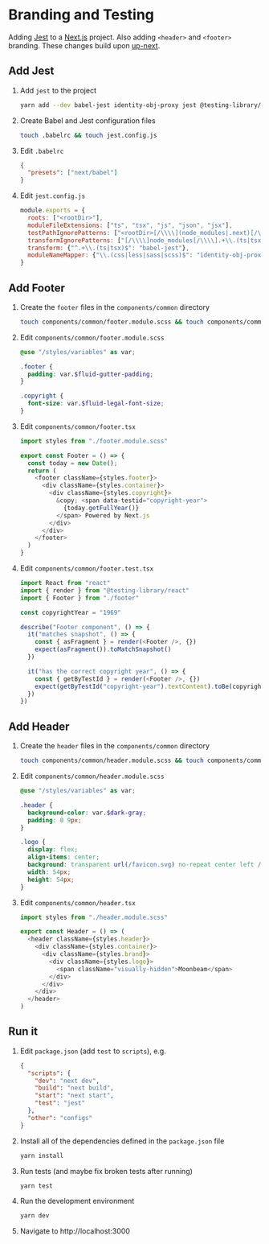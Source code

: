 # Branding and Testing

Adding [Jest](https://jestjs.io/) to a [Next.js](https://nextjs.org/) project. Also adding `<header>` and `<footer>` branding. These changes build upon [up-next](README.md).

## Add Jest

1. Add `jest` to the project
   ```sh
   yarn add --dev babel-jest identity-obj-proxy jest @testing-library/react @types/jest
   ```
2. Create Babel and Jest configuration files
   ```sh
   touch .babelrc && touch jest.config.js
   ```
3. Edit `.babelrc`
   ```json
   {
     "presets": ["next/babel"]
   }
   ```
4. Edit `jest.config.js`
   ```js
   module.exports = {
     roots: ["<rootDir>"],
     moduleFileExtensions: ["ts", "tsx", "js", "json", "jsx"],
     testPathIgnorePatterns: ["<rootDir>[/\\\\](node_modules|.next)[/\\\\]"],
     transformIgnorePatterns: ["[/\\\\]node_modules[/\\\\].+\\.(ts|tsx)$"],
     transform: {"^.+\\.(ts|tsx)$": "babel-jest"},
     moduleNameMapper: {"\\.(css|less|sass|scss)$": "identity-obj-proxy"},
   }
   ```

## Add Footer

1. Create the `footer` files in the `components/common` directory
   ```sh
   touch components/common/footer.module.scss && touch components/common/footer.test.tsx && touch components/common/footer.tsx
   ```
2. Edit `components/common/footer.module.scss`
   ```scss
   @use "/styles/variables" as var;

   .footer {
     padding: var.$fluid-gutter-padding;
   }

   .copyright {
     font-size: var.$fluid-legal-font-size;
   }
   ```
3. Edit `components/common/footer.tsx`
   ```ts
   import styles from "./footer.module.scss"

   export const Footer = () => {
     const today = new Date();
     return (
       <footer className={styles.footer}>
         <div className={styles.container}>
           <div className={styles.copyright}>
             &copy; <span data-testid="copyright-year">
               {today.getFullYear()}
             </span> Powered by Next.js
           </div>
         </div>
       </footer>
     )
   }
   ```
4. Edit `components/common/footer.test.tsx`
   ```ts
   import React from "react"
   import { render } from "@testing-library/react"
   import { Footer } from "./footer"

   const copyrightYear = "1969"

   describe("Footer component", () => {
     it("matches snapshot", () => {
       const { asFragment } = render(<Footer />, {})
       expect(asFragment()).toMatchSnapshot()
     })

     it("has the correct copyright year", () => {
       const { getByTestId } = render(<Footer />, {})
       expect(getByTestId("copyright-year").textContent).toBe(copyrightYear)
     })
   })
   ```

## Add Header

1. Create the `header` files in the `components/common` directory
   ```sh
   touch components/common/header.module.scss && touch components/common/header.tsx
   ```
2. Edit `components/common/header.module.scss`
   ```scss
   @use "/styles/variables" as var;

   .header {
     background-color: var.$dark-gray;
     padding: 0 9px;
   }

   .logo {
     display: flex;
     align-items: center;
     background: transparent url(/favicon.svg) no-repeat center left / cover;
     width: 54px;
     height: 54px;
   }
   ```
3. Edit `components/common/header.tsx`
   ```ts
   import styles from "./header.module.scss"

   export const Header = () => (
     <header className={styles.header}>
       <div className={styles.container}>
         <div className={styles.brand}>
           <div className={styles.logo}>
             <span className="visually-hidden">Moonbeam</span>
           </div>
         </div>
       </div>
     </header>
   )
   ```

## Run it

1. Edit `package.json` (add `test` to `scripts`), e.g.
   ```json
   {
     "scripts": {
       "dev": "next dev",
       "build": "next build",
       "start": "next start",
       "test": "jest"
     },
     "other": "configs"
   }
   ```
2. Install all of the dependencies defined in the `package.json` file
   ```sh
   yarn install
   ```
3. Run tests (and maybe fix broken tests after running)
   ```sh
   yarn test
   ```
4. Run the development environment
   ```sh
   yarn dev
   ```
5. Navigate to http://localhost:3000
